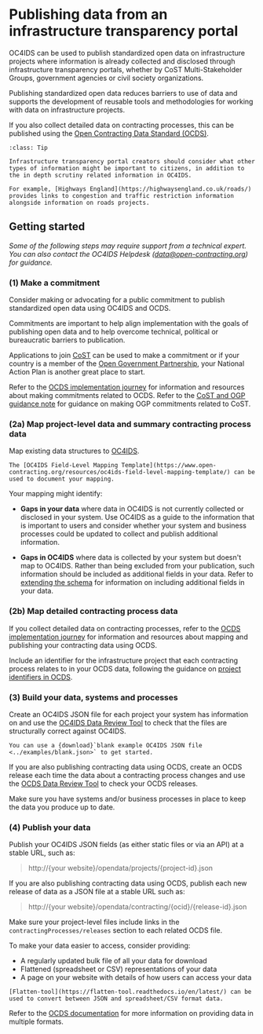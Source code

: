 # Publishing data from an infrastructure transparency portal

OC4IDS can be used to publish standardized open data on infrastructure projects where information is already collected and disclosed through infrastructure transparency portals, whether by CoST Multi-Stakeholder Groups, government agencies or civil society organizations.

Publishing standardized open data reduces barriers to use of data and supports the development of reusable tools and methodologies for working with data on infrastructure projects.

If you also collect detailed data on contracting processes, this can be published using the [Open Contracting Data Standard (OCDS)](https://standard.open-contracting.org/1.1/en/).

```{admonition} Linking to related information
:class: Tip

Infrastructure transparency portal creators should consider what other types of information might be important to citizens, in addition to the in depth scrutiny related information in OC4IDS.

For example, [Highways England](https://highwaysengland.co.uk/roads/) provides links to congestion and traffic restriction information alongside information on roads projects.
```

## Getting started

*Some of the following steps may require support from a technical expert. You can also contact the OC4IDS Helpdesk ([data@open-contracting.org](mailto:data@open-contracting.org)) for guidance.*

### (1) Make a commitment

Consider making or advocating for a public commitment to publish standardized open data using OC4IDS and OCDS.

Commitments are important to help align implementation with the goals of publishing open data and to help overcome technical, political or bureaucratic barriers to publication.

Applications to join [CoST](http://infrastructuretransparency.org/) can be used to make a commitment or if your country is a member of the [Open Government Partnership](https://www.opengovpartnership.org/), your National Action Plan is another great place to start.

Refer to the [OCDS implementation journey](https://www.open-contracting.org/implement/#/1) for information and resources about making commitments related to OCDS. Refer to the [CoST and OGP guidance note](http://infrastructuretransparency.org/wp-content/uploads/2018/07/Guidance-Note-CoST-and-OGP-.pdf) for guidance on making OGP commitments related to CoST.

### (2a) Map project-level data and summary contracting process data

Map existing data structures to [OC4IDS](../../projects/index).

```{tip}
The [OC4IDS Field-Level Mapping Template](https://www.open-contracting.org/resources/oc4ids-field-level-mapping-template/) can be used to document your mapping.
```

Your mapping might identify:

* **Gaps in your data** where data in OC4IDS is not currently collected or disclosed in your system. Use OC4IDS as a guide to the information that is important to users and consider whether your system and business processes could be updated to collect and publish additional information.

* **Gaps in OC4IDS** where data is collected by your system but doesn't map to OC4IDS. Rather than being excluded from your publication, such information should be included as additional fields in your data. Refer to [extending the schema](../reference/index.md#extending-the-schema) for information on including additional fields in your data.

### (2b) Map detailed contracting process data

If you collect detailed data on contracting processes, refer to the [OCDS implementation journey](https://www.open-contracting.org/implement/#/2) for information and resources about mapping and publishing your contracting data using OCDS.

Include an identifier for the infrastructure project that each contracting process relates to in your OCDS data, following the guidance on [project identifiers in OCDS](identifiers.md#project-identifiers-in-ocds).

### (3) Build your data, systems and processes

Create an OC4IDS JSON file for each project your system has information on and use the [OC4IDS Data Review Tool](https://standard.open-contracting.org/infrastructure/review/) to check that the files are structurally correct against OC4IDS.

```{tip}
You can use a {download}`blank example OC4IDS JSON file <../examples/blank.json>` to get started.
```

If you are also publishing contracting data using OCDS, create an OCDS release each time the data about a contracting process changes and use the [OCDS Data Review Tool](https://standard.open-contracting.org/review/) to check your OCDS releases.

Make sure you have systems and/or business processes in place to keep the data you produce up to date.

### (4) Publish your data

Publish your OC4IDS JSON fields (as either static files or via an API) at a stable URL, such as:

> http://{your website}/opendata/projects/{project-id}.json

If you are also publishing contracting data using OCDS, publish each new release of data as a JSON file at a stable URL such as:

> http://{your website}/opendata/contracting/{ocid}/{release-id}.json

Make sure your project-level files include links in the `contractingProcesses/releases` section to each related OCDS file.

To make your data easier to access, consider providing:

* A regularly updated bulk file of all your data for download
* Flattened (spreadsheet or CSV) representations of your data
* A page on your website with details of how users can access your data

```{tip}
[Flatten-tool](https://flatten-tool.readthedocs.io/en/latest/) can be used to convert between JSON and spreadsheet/CSV format data.
```

Refer to the [OCDS documentation](https://standard.open-contracting.org/1.1/en/implementation/hosting/#data-files-apis-and-discovery) for more information on providing data in multiple formats.
